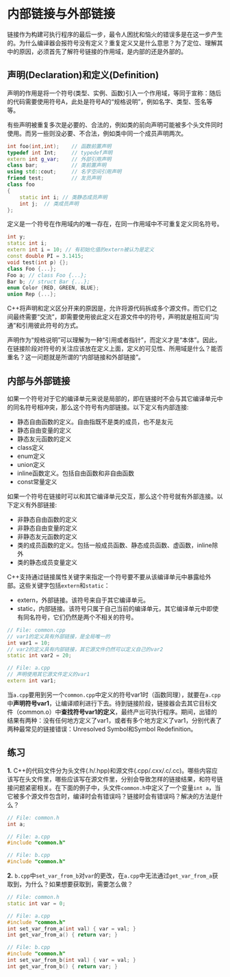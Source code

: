 # 内部链接与外部链接

链接作为构建可执行程序的最后一步，最令人困扰和恼火的错误多是在这一步产生的。为什么编译器会报符号没有定义？重复定义又是什么意思？为了定位、理解其中的原因，必须首先了解符号链接的作用域，是内部的还是外部的。

## 声明(Declaration)和定义(Definition)

声明的作用是将一个符号(类型、实例、函数)引入一个作用域，等同于宣称：随后的代码需要使用符号A，此处是符号A的“规格说明”，例如名字、类型、签名等等。

有些声明被重复多次是必要的、合法的，例如类的前向声明可能被多个头文件同时使用。而另一些则没必要、不合法，例如类中同一个成员声明两次。

```cpp
int foo(int,int);    // 函数前置声明
typedef int Int;     // typedef声明
extern int g_var;    // 外部引用声明
class bar;           // 类前置声明
using std::cout;     // 名字空间引用声明
friend test;         // 友员声明
class foo
{
    static int i; // 类静态成员声明
    int j;  // 类成员声明
};
```

定义是一个符号在作用域内的唯一存在，在同一作用域中不可重复定义同名符号。

```cpp
int y;
static int i;
extern int i = 10; // 有初始化值的extern被认为是定义
const double PI = 3.1415;
void test(int p) {};
class Foo {...};
Foo a; // class Foo {...};
Bar b; // struct Bar {...};
enum Color {RED, GREEN, BLUE};
union Rep {...};
```

C++将声明和定义区分开来的原因是，允许将源代码拆成多个源文件。而它们之间最终需要“交流”，即需要使用彼此定义在源文件中的符号，声明就是相互间“沟通”和引用彼此符号的方式。

声明作为“规格说明”可以理解为一种“引用或者指针”，而定义才是“本体”。因此，在链接阶段对符号的关注应该放在定义上面，定义的可见性、所用域是什么？能否重名？这一问题就是所谓的“内部链接和外部链接”。

## 内部与外部链接

如果一个符号对于它的编译单元来说是局部的，即在链接时不会与其它编译单元中的同名符号相冲突，那么这个符号有内部链接。以下定义有内部连接:

* 静态自由函数的定义。自由指既不是类的成员，也不是友元
* 静态自由变量的定义
* 静态友元函数的定义
* class定义
* enum定义
* union定义
* inline函数定义。包括自由函数和非自由函数
* const常量定义

如果一个符号在链接时可以和其它编译单元交互，那么这个符号就有外部连接。以下定义有外部链接:

* 非静态自由函数的定义
* 非静态自由变量的定义
* 非静态友元函数的定义
* 类的成员函数的定义。包括一般成员函数、静态成员函数、虚函数，inline除外
* 类的静态成员变量定义

C++支持通过链接属性关键字来指定一个符号要不要从该编译单元中暴露给外部。这些关键字包括`extern`和`static`：

* extern，外部链接。该符号来自于其它编译单元。
* static，内部链接。该符号只属于自己当前的编译单元，其它编译单元中即使有同名符号，它们仍然是两个不相关的符号。

```cpp
// File: common.cpp
// var1的定义具有外部链接，是全局唯一的
int var1 = 10;
// var2的定义具有内部链接，其它源文件仍然可以定义自己的var2
static int var2 = 20;

// File: a.cpp
// 声明使用其它源文件定义的var1
extern int var1;
```

当`a.cpp`要用到另一个`common.cpp`中定义的符号var1时（函数同理），就要在`a.cpp`中**声明符号var1**，让编译顺利进行下去。待到链接阶段，链接器会去其它目标文件（common.o）中**查找符号var1的定义**，最终产出可执行程序。期间，出错的结果有两种：没有任何地方定义了var1，或者有多个地方定义了var1，分别代表了两种最常见的链接错误：Unresolved Symbol和Symbol Redefinition。

## 练习

**1.** C++的代码文件分为头文件(.h/.hpp)和源文件(.cpp/.cxx/.c/.cc)。哪些内容应该写在头文件里，哪些应该写在源文件里，分别会导致怎样的链接结果，和符号链接问题紧密相关。在下面的例子中，头文件`common.h`中定义了一个变量`int a`，当它被多个源文件包含时，编译时会有错误吗？链接时会有错误吗？解决的方法是什么？

```cpp
// File: common.h
int a;

// File: a.cpp
#include "common.h"

// File: b.cpp
#include "common.h"
```

**2.** `b.cpp`中`set_var_from_b`对`var`的更改，在`a.cpp`中无法通过`get_var_from_a`获取到，为什么？如果想要获取到，需要怎么做？

```cpp
// File: common.h
static int var = 0;

// File: a.cpp
#include "common.h"
int set_var_from_a(int val) { var = val; }
int get_var_from_a() { return var; }

// File: b.cpp
#include "common.h"
int set_var_from_b(int val) { var = val; }
int get_var_from_b() { return var; }
```
